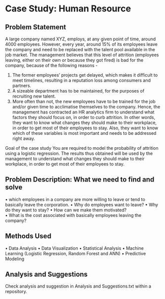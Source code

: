 # Case Study: Human Resource

## Problem Statement
A large company named XYZ, employs, at any given point of time, around 4000 employees. However, every year, around 15% of its employees leave the company and need to be replaced with the talent pool available in the job market. The management believes that this level of attrition (employees leaving, either on their own or because they got fired) is bad for the company, because of the following reasons -
1. The former employees’ projects get delayed, which makes it difficult to meet timelines, resulting in a reputation loss among consumers and partners.
2. A sizeable department has to be maintained, for the purposes of recruiting new talent.
3. More often than not, the new employees have to be trained for the job and/or given time to acclimatise themselves to the company.
Hence, the management has contracted an HR analytics firm to understand what factors they should focus on, in order to curb attrition. In other words, they want to know what changes they should make to their workplace, in order to get most of their employees to stay. Also, they want to know which of these variables is most important and needs to be addressed right away.


Goal of the case study You are required to model the probability of attrition using a logistic regression. The results thus obtained will be used by the management to understand what changes they should make to their workplace, in order to get most of their employees to stay.

## Problem Description: What we need to find and solve
•	which employees in a company are more willing to leave or tend to basically leave the corporation.
•	Why do employees want to leave? 
•	Why do they want to stay? 
•	How can we make them motivated?  
•	What is the cost associated with basically employees leaving the company?

## Methods Used
•	Data Analysis 
•	Data Visualization
•	Statistical Analysis
•	Machine Learning (Logistic Regression, Random Forest and ANN)
•	Predictive Modeling

## Analysis and Suggestions
Check analysis and suggestion in Analysis and Suggestions.txt within a repository. 

